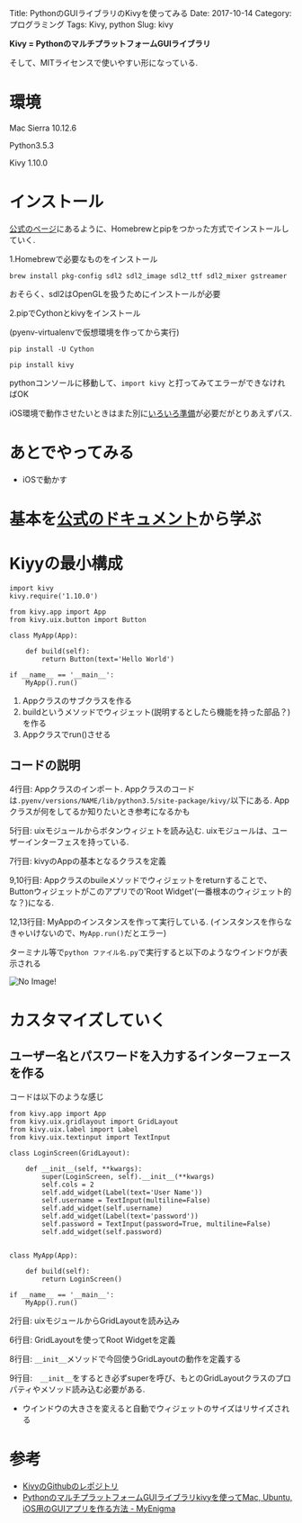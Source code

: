 Title: PythonのGUIライブラリのKivyを使ってみる
Date: 2017-10-14
Category: プログラミング
Tags: Kivy, python
Slug: kivy

**Kivy = PythonのマルチプラットフォームGUIライブラリ**

そして、MITライセンスで使いやすい形になっている.

# 環境　
Mac Sierra 10.12.6

Python3.5.3

Kivy 1.10.0

# インストール
[公式のページ](https://kivy.org/docs/installation/installation-osx.html)にあるように、Homebrewとpipをつかった方式でインストールしていく.

1.Homebrewで必要なものをインストール

`brew install pkg-config sdl2 sdl2_image sdl2_ttf sdl2_mixer gstreamer`

おそらく、sdl2はOpenGLを扱うためにインストールが必要

2.pipでCythonとkivyをインストール

(pyenv-virtualenvで仮想環境を作ってから実行)

`pip install -U Cython`

`pip install kivy`

pythonコンソールに移動して、`import kivy` と打ってみてエラーができなければOK

iOS環境で動作させたいときはまた別に[いろいろ準備](https://github.com/kivy/kivy-ios)が必要だがとりあえずパス.

# あとでやってみる
* iOSで動かす

# 基本を[公式のドキュメント](https://kivy.org/docs/guide/basic.html#quickstart)から学ぶ

# Kiyyの最小構成　

```
import kivy
kivy.require('1.10.0')

from kivy.app import App
from kivy.uix.button import Button

class MyApp(App):

    def build(self):
        return Button(text='Hello World')

if __name__ == '__main__':
    MyApp().run()

```
1. Appクラスのサブクラスを作る
2. buildというメソッドでウィジェット(説明するとしたら機能を持った部品？)を作る
3. Appクラスでrun()させる

## コードの説明

4行目: Appクラスのインポート. Appクラスのコードは`.pyenv/versions/NAME/lib/python3.5/site-package/kivy/`以下にある. Appクラスが何をしてるか知りたいとき参考になるかも  

5行目: uixモジュールからボタンウィジェトを読み込む. uixモジュールは、ユーザーインターフェスを持っている.  

7行目: kivyのAppの基本となるクラスを定義  

9,10行目: Appクラスのbuileメソッドでウィジェットをreturnすることで、Buttonウィジェットがこのアプリでの'Root Widget'(一番根本のウィジェット的な？)になる.  

12,13行目: MyAppのインスタンスを作って実行している. (インスタンスを作らなきゃいけないので、`MyApp.run()`だとエラー)  

ターミナル等で`python ファイル名.py`で実行すると以下のようなウインドウが表示される  

![No Image!]({filename}/image/quickstart_kivy.png)  

# カスタマイズしていく

## ユーザー名とパスワードを入力するインターフェースを作る

コードは以下のような感じ
```
from kivy.app import App
from kivy.uix.gridlayout import GridLayout
from kivy.uix.label import Label
from kivy.uix.textinput import TextInput

class LoginScreen(GridLayout):

    def __init__(self, **kwargs):
        super(LoginScreen, self).__init__(**kwargs)
        self.cols = 2
        self.add_widget(Label(text='User Name'))
        self.username = TextInput(multiline=False)
        self.add_widget(self.username)
        self.add_widget(Label(text='password'))
        self.password = TextInput(password=True, multiline=False)
        self.add_widget(self.password)


class MyApp(App):

    def build(self):
        return LoginScreen()

if __name__ == '__main__':
    MyApp().run()
```

2行目: uixモジュールからGridLayoutを読み込み

6行目: GridLayoutを使ってRoot Widgetを定義

8行目: `__init__`メソッドで今回使うGridLayoutの動作を定義する

9行目:　`__init__`をするとき必ずsuperを呼び、もとのGridLayoutクラスのプロパティやメソッド読み込む必要がある.

* ウインドウの大きさを変えると自動でウィジェットのサイズはリサイズされる


# 参考
* [KivyのGithubのレポジトリ](https://github.com/kivy/kivy)
* [PythonのマルチプラットフォームGUIライブラリkivyを使ってMac, Ubuntu, iOS用のGUIアプリを作る方法 - MyEnigma](http://myenigma.hatenablog.com/entry/2016/05/06/170854)
